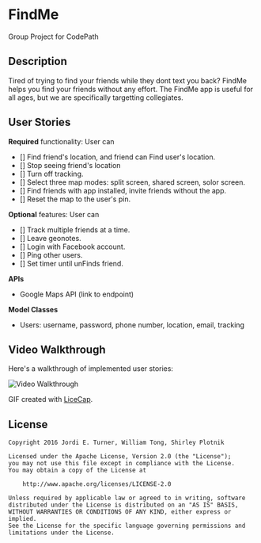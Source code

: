 # FindMe
Group Project for CodePath

## Description
Tired of trying to find your friends while they dont text you back? FindMe
helps you find your friends without any effort. The FindMe app is useful
for all ages, but we are specifically targetting collegiates. 

## User Stories

**Required** functionality: User can

- [] Find friend's location, and friend can Find user's location.
- [] Stop seeing friend's location
- [] Turn off tracking.
- [] Select three map modes: split screen, shared screen, solor screen.
- [] Find friends with app installed, invite friends without the app.
- [] Reset the map to the user's pin.


**Optional** features: User can

- [] Track multiple friends at a time.
- [] Leave geonotes.
- [] Login with Facebook account.
- [] Ping other users.
- [] Set timer until unFinds friend.

**APIs**
- Google Maps API (link to endpoint)

**Model Classes**
- Users: username, password, phone number, location, email, tracking



## Video Walkthrough 

Here's a walkthrough of implemented user stories:

<img src='' title='Video Walkthrough' width='' alt='Video Walkthrough' />

GIF created with [LiceCap](http://www.cockos.com/licecap/).

## License

    Copyright 2016 Jordi E. Turner, William Tong, Shirley Plotnik

    Licensed under the Apache License, Version 2.0 (the "License");
    you may not use this file except in compliance with the License.
    You may obtain a copy of the License at

        http://www.apache.org/licenses/LICENSE-2.0

    Unless required by applicable law or agreed to in writing, software
    distributed under the License is distributed on an "AS IS" BASIS,
    WITHOUT WARRANTIES OR CONDITIONS OF ANY KIND, either express or implied.
    See the License for the specific language governing permissions and
    limitations under the License.
